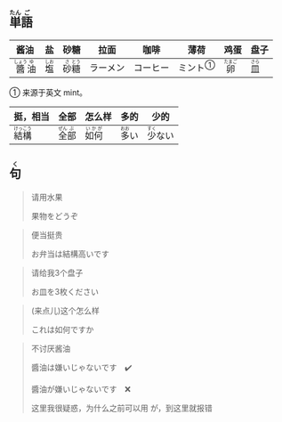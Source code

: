 ## <ruby>単<rt>たん</rt>語<rt>ご</rt></ruby>

| 酱油                                    | 盐                         | 砂糖                                   | 拉面   | 咖啡   | 薄荷                     | 鸡蛋                         | 盘子                        |
| ------------------------------------- | ------------------------- | ------------------------------------ | ---- | ---- | ---------------------- | -------------------------- | ------------------------- |
| <ruby>醬<rt>しょう</rt>油<rt>ゆ</rt></ruby> | <ruby>塩<rt>しお</rt></ruby> | <ruby>砂<rt>さ</rt>糖<rt>とう</rt></ruby> | ラーメン | コーヒー | <a>ミント</a><sup>①</sup> | <ruby>卵<rt>たまご</rt></ruby> | <ruby>皿<rt>さら</rt></ruby> |

① 来源于英文 mint。

| 挺，相当                                  | 全部                                   | 怎么样                         | 多的                         | 少的                          |
| ------------------------------------- | ------------------------------------ | --------------------------- | -------------------------- | --------------------------- |
| <ruby>結<rt>けっ</rt>構<rt>こう</rt></ruby> | <ruby>全<rt>ぜん</rt>部<rt>ぶ</rt></ruby> | <ruby>如何<rt>いかが</rt></ruby> | <ruby>多<rt>おお</rt>い</ruby> | <ruby>少<rt>すく</rt>ない</ruby> |



## <ruby>句<rt>く</rt></ruby>

> 请用水果
> 
> 果物をどうぞ

> 便当挺贵
> 
> お弁当は結構高いです

> 请给我3个盘子
> 
> お皿を3枚ください

> (来点儿)这个怎么样
> 
> これは如何ですか

> 不讨厌酱油
> 
> 醬油は嫌いじゃないです　✔️
> 
> 醬油が嫌いじゃないです　❌
> 
> 这里我很疑惑，为什么之前可以用 が，到这里就报错
